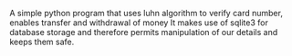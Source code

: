 A simple python program that uses luhn algorithm to verify card number, enables transfer and withdrawal of money It makes use of sqlite3 for database storage and therefore permits manipulation of our details and keeps them safe.
